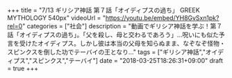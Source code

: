 +++
title =  "7/13 ギリシア神話 第７話「オイディプスの過ち」 GREEK MYTHOLOGY 540px"
videoUrl = "https://youtu.be/embed/YH8GvSxn1pk?rel=0"
categories = ["社会"]
description = "動画でギリシア神話を学ぶ！第７話「オイディプスの過ち」。「父を殺し、母と交わるであろう」…呪いにも似た予言を受けたオイディプス。しかし彼は本当の父母を知らぬまま、なぞなぞ怪物・スピンクスを倒した功でテーバイの王となり…"
tags = ["ギリシア神話","オイディプス","スピンクス","テーバイ"]
date = "2018-03-25T18:26:31+09:00"
draft = true
+++
